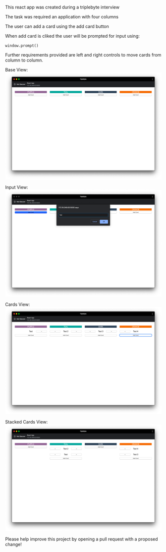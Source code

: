 This react app was created during a triplebyte interview

The task was required an application with four columns

The user can add a card using the add card button

When add card is cliked the user will be prompted for input using:

```
window.prompt()
```

Further requirements provided are left and right controls to move cards from column to column.

Base View: ![Base View](baseView.png)

Input View: ![Base View](inputView.png)

Cards View: ![Base View](columnView.png)

Stacked Cards View: ![Base View](doubledView.png)

Please help improve this project by opening a pull request with a proposed change!
